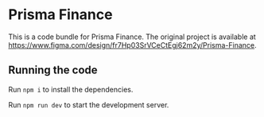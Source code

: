 
  # Prisma Finance

  This is a code bundle for Prisma Finance. The original project is available at https://www.figma.com/design/fr7Hp03SrVCeCtEgj62m2y/Prisma-Finance.

  ## Running the code

  Run `npm i` to install the dependencies.

  Run `npm run dev` to start the development server.
  